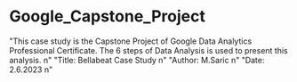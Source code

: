 # Google_Capstone_Project
"This case study is the Capstone Project of Google Data Analytics Professional Certificate. The 6 steps of Data Analysis is used to present this analysis. n\"
"Title: Bellabeat Case Study n\"
"Author: M.Saric n\"
"Date: 2.6.2023 n\"

#
